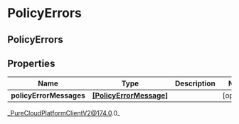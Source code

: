# PolicyErrors

## PolicyErrors

## Properties

|Name | Type | Description | Notes|
|------------ | ------------- | ------------- | -------------|
| **policyErrorMessages** | [**[PolicyErrorMessage]**]([PolicyErrorMessage]) |  | [optional] |



_PureCloudPlatformClientV2@174.0.0_
